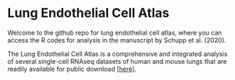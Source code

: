 # Lung Endothelial Cell Atlas
Welcome to the github repo for lung endothelial cell atlas, where you can access the R codes for analysis in the manuscript by Schupp et al. (2020).

The Lung Endothelial Cell Atlas is a comprehensive and integrated analysis of several single-cell RNAseq datasets of human and mouse lungs that are readily available for public download [\[here\]](http://www.lungendothelialcellatlas.com/).


